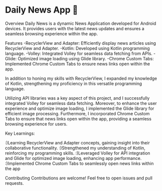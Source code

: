 <h1>Daily News App 📰</h1>

Overview
Daily News is a dynamic News Application developed for Android devices. It provides users with the latest news updates and ensures a seamless browsing experience within the app.

Features
-RecyclerView and Adapter: Efficiently display news articles using RecyclerView and Adapter.
-Kotlin: Developed using Kotlin programming language.
-Volley: Integrated Volley for seamless data fetching from APIs.
-Glide: Optimized image loading using Glide library.
-Chrome Custom Tabs: Implemented Chrome Custom Tabs to ensure news links open within the app.

In addition to honing my skills with RecyclerView, I expanded my knowledge of Kotlin, strengthening my proficiency in this versatile programming language.

Utilizing API libraries was a key aspect of this project, and I successfully integrated Volley for seamless data fetching. Moreover, to enhance the user experience and optimize image loading, I implemented the Glide library for efficient image processing. Furthermore, I incorporated Chrome Custom Tabs to ensure that news links open within the app, providing a seamless browsing experience for users.

Key Learnings:

:)Learning RecyclerView and Adapter concepts, gaining insight into their collaborative functionality.
:)Strengthened my understanding of Kotlin, reinforcing my programming skills.
:)Leveraged Volley for API integration and Glide for optimized image loading, enhancing app performance.
:)Implemented Chrome Custom Tabs to seamlessly open news links within the app

Contributing
Contributions are welcome! Feel free to open issues and pull requests.

